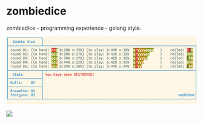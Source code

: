 # zombiedice
zombiedice - programming experience - golang style.

![](images/play.png)

![](images/zombie-dice)
